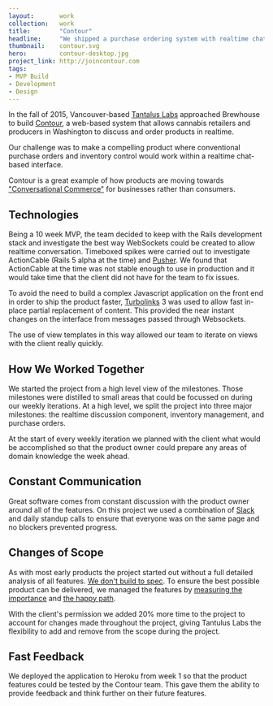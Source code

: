 ```yaml
---
layout:       work
collection:   work
title:        "Contour"
headline:     "We shipped a purchase ordering system with realtime chat in 10 weeks"
thumbnail:    contour.svg
hero:         contour-desktop.jpg
project_link: http://joincontour.com
tags:
- MVP Build
- Development
- Design
---
```


In the fall of 2015, Vancouver-based [Tantalus Labs](https://tantaluslabs.com) approached Brewhouse to build [Contour](http://joincontour), a web-based system that allows cannabis retailers and producers in Washington to discuss and order products in realtime.

Our challenge was to make a compelling product where conventional purchase orders and inventory control would work within a realtime chat-based interface.

Contour is a great example of how products are moving towards ["Conversational Commerce"](https://medium.com/@chrismessina/2016-will-be-the-year-of-conversational-commerce-1586e85e3991) for businesses rather than consumers.

## Technologies

Being a 10 week MVP, the team decided to keep with the Rails development stack and investigate the best way WebSockets could be created to allow realtime conversation. Timeboxed spikes were carried out to investigate ActionCable (Rails 5 alpha at the time) and [Pusher](https://pusher.com/). We found that ActionCable at the time was not stable enough to use in production and it would take time that the client did not have for the team to fix issues.

To avoid the need to build a complex Javascript application on the front end in order to ship the product faster, [Turbolinks](https://github.com/rails/turbolinks) 3 was used to allow fast in-place partial replacement of content. This provided the near instant changes on the interface from messages passed through Websockets.

The use of view templates in this way allowed our team to iterate on views with the client really quickly.

## How We Worked Together

We started the project from a high level view of the milestones. Those milestones were distilled to small areas that could be focussed on during our weekly iterations. At a high level, we split the project into three major milestones: the realtime discussion component, inventory management, and purchase orders.

At the start of every weekly iteration we planned with the client what would be accomplished so that the product owner could prepare any areas of domain knowledge the week ahead.

## Constant Communication

Great software comes from constant discussion with the product owner around all of the features. On this project we used a combination of [Slack](https://slack.com/) and daily standup calls to ensure that everyone was on the same page and no blockers prevented progress.

## Changes of Scope

As with most early products the project started out without a full detailed analysis of all features. [We don't build to spec](https://www.youtube.com/watch?v=essNmNOrQto). To ensure the best possible product can be delivered, we managed the features by [measuring the importance](https://twitter.com/eiriklv/status/688002062429323265) and [the happy path](https://en.wikipedia.org/wiki/Happy_path).

With the client's permission we added 20% more time to the project to account for changes made throughout the project, giving Tantulus Labs the flexibility to add and remove from the scope during the project.

## Fast Feedback

We deployed the application to Heroku from week 1 so that the product features could be tested by the Contour team. This gave them the ability to provide feedback and think further on their future features.

